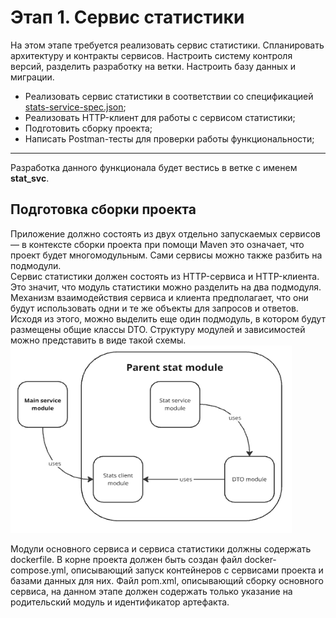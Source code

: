# Этап 1. Сервис статистики

На этом этапе требуется реализовать сервис статистики. Спланировать архитектуру и контракты сервисов. Настроить систему
контроля версий, разделить разработку на ветки. Настроить базу данных и миграции.

- Реализовать сервис статистики в соответствии со спецификацией [stats-service-spec.json](..%2Fspecifications%2Fstats-service-spec.json);
- Реализовать HTTP-клиент для работы с сервисом статистики;
- Подготовить сборку проекта;
- Написать Postman-тесты для проверки работы функциональности;

***

Разработка данного функционала будет вестись в ветке c именем **stat_svc**.

## Подготовка сборки проекта

Приложение должно состоять из двух отдельно запускаемых сервисов — в контексте сборки проекта при помощи Maven это
означает, что проект будет многомодульным. Сами сервисы можно также разбить на подмодули. \
Сервис статистики должен состоять из HTTP-сервиса и HTTP-клиента. Это значит, что модуль статистики можно разделить на
два подмодуля.
Механизм взаимодействия сервиса и клиента предполагает, что они будут использовать одни и те же объекты для запросов и
ответов. Исходя из этого, можно выделить еще один подмодуль, в котором будут размещены общие классы DTO.
Структуру модулей и зависимостей можно представить в виде такой схемы.
<img src="img.png" alt="Описание изображения" width="450" height="300">

Модули основного сервиса и сервиса статистики должны содержать dockerfile. В корне проекта должен быть создан файл
docker-compose.yml, описывающий запуск контейнеров с сервисами проекта и базами данных для них.
Файл pom.xml, описывающий сборку основного сервиса, на данном этапе должен содержать только указание на родительский
модуль и идентификатор артефакта.